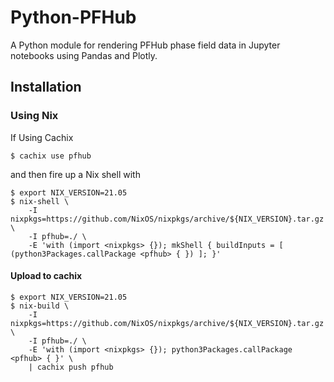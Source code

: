 # Python-PFHub

A Python module for rendering PFHub phase field data in Jupyter
notebooks using Pandas and Plotly.

## Installation

### Using Nix

If Using Cachix

    $ cachix use pfhub

and then fire up a Nix shell with

    $ export NIX_VERSION=21.05
    $ nix-shell \
        -I nixpkgs=https://github.com/NixOS/nixpkgs/archive/${NIX_VERSION}.tar.gz \
        -I pfhub=./ \
        -E 'with (import <nixpkgs> {}); mkShell { buildInputs = [ (python3Packages.callPackage <pfhub> { }) ]; }'

#### Upload to cachix

    $ export NIX_VERSION=21.05
    $ nix-build \
        -I nixpkgs=https://github.com/NixOS/nixpkgs/archive/${NIX_VERSION}.tar.gz \
        -I pfhub=./ \
        -E 'with (import <nixpkgs> {}); python3Packages.callPackage <pfhub> { }' \
        | cachix push pfhub
